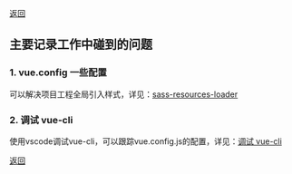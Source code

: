 [返回](./#/)

## 主要记录工作中碰到的问题

### 1. vue.config 一些配置

可以解决项目工程全局引入样式，详见：[sass-resources-loader](./#/sass-resources-loader)

### 2. 调试 vue-cli

使用vscode调试vue-cli，可以跟踪vue.config.js的配置，详见：[调试 vue-cli](./#/webpack-debug)

[返回](./#/)
